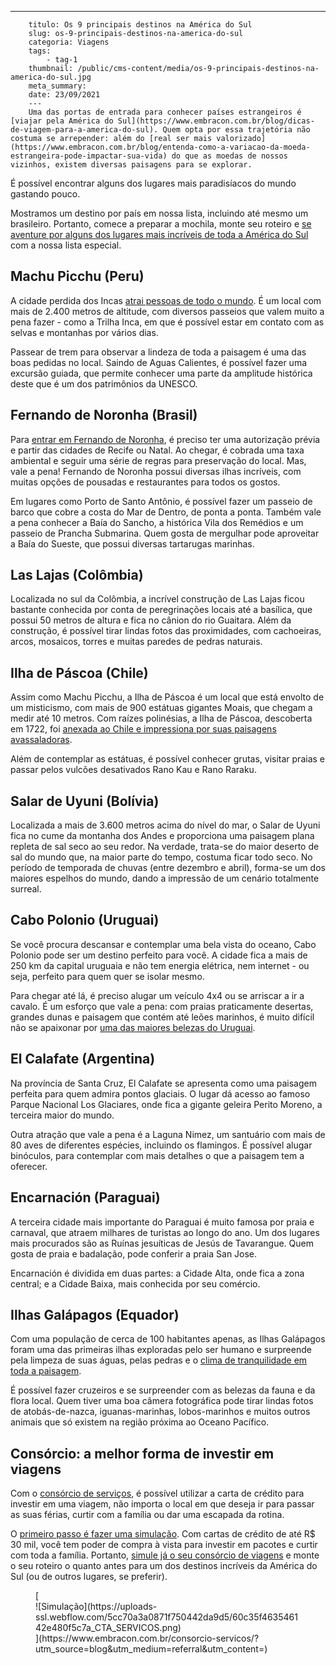 ---
        titulo: Os 9 principais destinos na América do Sul
        slug: os-9-principais-destinos-na-america-do-sul
        categoria: Viagens
        tags:
            - tag-1
        thumbnail: /public/cms-content/media/os-9-principais-destinos-na-america-do-sul.jpg
        meta_summary: 
        date: 23/09/2021
        ---
        Uma das portas de entrada para conhecer países estrangeiros é [viajar pela América do Sul](https://www.embracon.com.br/blog/dicas-de-viagem-para-a-america-do-sul). Quem opta por essa trajetória não costuma se arrepender: além do [real ser mais valorizado](https://www.embracon.com.br/blog/entenda-como-a-variacao-da-moeda-estrangeira-pode-impactar-sua-vida) do que as moedas de nossos vizinhos, existem diversas paisagens para se explorar.

É possível encontrar alguns dos lugares mais paradisíacos do mundo gastando pouco.

Mostramos um destino por país em nossa lista, incluindo até mesmo um brasileiro. Portanto, comece a preparar a mochila, monte seu roteiro e [se aventure por alguns dos lugares mais incríveis de toda a América do Sul](https://www.embracon.com.br/blog/os-melhores-destinos-de-viagem-na-america-do-sul) com a nossa lista especial.

Machu Picchu (Peru) 
--------------------

A cidade perdida dos Incas [atrai pessoas de todo o mundo](https://www.embracon.com.br/blog/5-dicas-incriveis-para-planejar-uma-viagem-romantica). É um local com mais de 2.400 metros de altitude, com diversos passeios que valem muito a pena fazer - como a Trilha Inca, em que é possível estar em contato com as selvas e montanhas por vários dias.

Passear de trem para observar a lindeza de toda a paisagem é uma das boas pedidas no local. Saindo de Aguas Calientes, é possível fazer uma excursão guiada, que permite conhecer uma parte da amplitude histórica deste que é um dos patrimônios da UNESCO.

Fernando de Noronha (Brasil) 
-----------------------------

Para [entrar em Fernando de Noronha](https://www.embracon.com.br/blog/dicas-para-planejar-sua-viagem-a-fernando-de-noronha), é preciso ter uma autorização prévia e partir das cidades de Recife ou Natal. Ao chegar, é cobrada uma taxa ambiental e seguir uma série de regras para preservação do local. Mas, vale a pena! Fernando de Noronha possui diversas ilhas incríveis, com muitas opções de pousadas e restaurantes para todos os gostos.

Em lugares como Porto de Santo Antônio, é possível fazer um passeio de barco que cobre a costa do Mar de Dentro, de ponta a ponta. Também vale a pena conhecer a Baía do Sancho, a histórica Vila dos Remédios e um passeio de Prancha Submarina. Quem gosta de mergulhar pode aproveitar a Baía do Sueste, que possui diversas tartarugas marinhas.

Las Lajas (Colômbia) 
---------------------

Localizada no sul da Colômbia, a incrível construção de Las Lajas ficou bastante conhecida por conta de peregrinações locais até a basílica, que possui 50 metros de altura e fica no cânion do rio Guaitara. Além da construção, é possível tirar lindas fotos das proximidades, com cachoeiras, arcos, mosaicos, torres e muitas paredes de pedras naturais.

Ilha de Páscoa (Chile) 
-----------------------

Assim como Machu Picchu, a Ilha de Páscoa é um local que está envolto de um misticismo, com mais de 900 estátuas gigantes Moais, que chegam a medir até 10 metros. Com raízes polinésias, a Ilha de Páscoa, descoberta em 1722, foi [anexada ao Chile e impressiona por suas paisagens avassaladoras](https://www.embracon.com.br/blog/4-razoes-para-conhecer-o-chile-nas-suas-ferias).

Além de contemplar as estátuas, é possível conhecer grutas, visitar praias e passar pelos vulcões desativados Rano Kau e Rano Raraku.

Salar de Uyuni (Bolívia) 
-------------------------

Localizada a mais de 3.600 metros acima do nível do mar, o Salar de Uyuni fica no cume da montanha dos Andes e proporciona uma paisagem plana repleta de sal seco ao seu redor. Na verdade, trata-se do maior deserto de sal do mundo que, na maior parte do tempo, costuma ficar todo seco. No período de temporada de chuvas (entre dezembro e abril), forma-se um dos maiores espelhos do mundo, dando a impressão de um cenário totalmente surreal.

Cabo Polonio (Uruguai) 
-----------------------

Se você procura descansar e contemplar uma bela vista do oceano, Cabo Polonio pode ser um destino perfeito para você. A cidade fica a mais de 250 km da capital uruguaia e não tem energia elétrica, nem internet - ou seja, perfeito para quem quer se isolar mesmo.

Para chegar até lá, é preciso alugar um veículo 4x4 ou se arriscar a ir a cavalo. É um esforço que vale a pena: com praias praticamente desertas, grandes dunas e paisagem que contém até leões marinhos, é muito difícil não se apaixonar por [uma das maiores belezas do Uruguai](https://www.embracon.com.br/blog/7-maneiras-para-economizar-na-hora-de-viajar).

El Calafate (Argentina) 
------------------------

Na província de Santa Cruz, El Calafate se apresenta como uma paisagem perfeita para quem admira pontos glaciais. O lugar dá acesso ao famoso Parque Nacional Los Glaciares, onde fica a gigante geleira Perito Moreno, a terceira maior do mundo.

Outra atração que vale a pena é a Laguna Nimez, um santuário com mais de 80 aves de diferentes espécies, incluindo os flamingos. É possível alugar binóculos, para contemplar com mais detalhes o que a paisagem tem a oferecer.

Encarnación (Paraguai) 
-----------------------

A terceira cidade mais importante do Paraguai é muito famosa por praia e carnaval, que atraem milhares de turistas ao longo do ano. Um dos lugares mais procurados são as Ruínas jesuíticas de Jesús de Tavarangue. Quem gosta de praia e badalação, pode conferir a praia San Jose.

Encarnación é dividida em duas partes: a Cidade Alta, onde fica a zona central; e a Cidade Baixa, mais conhecida por seu comércio.

Ilhas Galápagos (Equador) 
--------------------------

Com uma população de cerca de 100 habitantes apenas, as Ilhas Galápagos foram uma das primeiras ilhas exploradas pelo ser humano e surpreende pela limpeza de suas águas, pelas pedras e o [clima de tranquilidade em toda a paisagem](https://www.embracon.com.br/blog/lua-de-mel-sem-cliches-4-destinos-alternativos-para-o-casal).

É possível fazer cruzeiros e se surpreender com as belezas da fauna e da flora local. Quem tiver uma boa câmera fotográfica pode tirar lindas fotos de atobás-de-nazca, iguanas-marinhas, lobos-marinhos e muitos outros animais que só existem na região próxima ao Oceano Pacífico.

Consórcio: a melhor forma de investir em viagens 
-------------------------------------------------

Com o [consórcio de serviços](https://www.embracon.com.br/blog/conheca-os-principais-consorcios-de-servicos-embracon), é possível utilizar a carta de crédito para investir em uma viagem, não importa o local em que deseja ir para passar as suas férias, curtir com a família ou dar uma escapada da rotina.

O [primeiro passo é fazer uma simulação](https://www.embracon.com.br/blog/descubra-como-fazer-uma-simulacao-no-consorcio). Com cartas de crédito de até R$ 30 mil, você tem poder de compra à vista para investir em pacotes e curtir com toda a família. Portanto, [simule já o seu consórcio de viagens](https://www.embracon.com.br/consorcio-servicos) e monte o seu roteiro o quanto antes para um dos destinos incríveis da América do Sul (ou de outros lugares, se preferir).

<figure class="w-richtext-figure-type-image w-richtext-align-center">[<div>![Simulação](https://uploads-ssl.webflow.com/5cc70a3a0871f750442da9d5/60c35f463546142e480f5c7a_CTA_SERVICOS.png)</div>](https://www.embracon.com.br/consorcio-servicos/?utm_source=blog&utm_medium=referral&utm_content=)</figure>
        